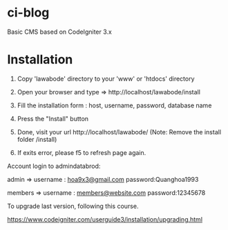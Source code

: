 # ci-blog
Basic CMS based on CodeIgniter 3.x
# Installation

1. Copy 'lawabode' directory to your 'www' or 'htdocs' directory

2. Open your browser and type => http://localhost/lawabode/install

3. Fill the installation form : host, username, password, database name

4. Press the "Install" button

5. Done, visit your url http://localhost/lawabode/ (Note: Remove the install folder /install)

6. If exits error, please f5 to refresh page again.


Account login to admindatabrod:

admin => username : hoa9x3@gmail.com password:Quanghoa1993

members => username : members@website.com password:12345678

To upgrade last version, following this course.

https://www.codeigniter.com/userguide3/installation/upgrading.html
